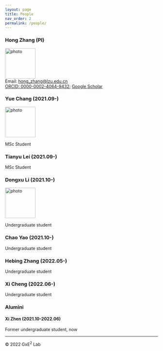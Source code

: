 ```yaml
---
layout: page
title: People
nav_order: 2
permalink: /people/
---
```


### Hong Zhang (PI)
<img src="../photo/ZH.jpg" alt="photo" width="100"/><br/> 
Email: hong_zhang@lzu.edu.cn <br/>
[ORCID: 0000-0002-4064-9432](https://orcid.org/0000-0002-4064-9432); [Google Scholar](https://scholar.google.com/citations?hl=en&user=dxVoC_kAAAAJ&view_op=list_works&sortby=pubdate)



### Yue Chang (2021.09-)
<img src="../photo/CY.jpg" alt="photo" width="100"/><br/>

MSc Student



### Tianyu Lei (2021.09-)

MSc Student



### Dongxu Li (2021.10-)

<img src="../photo/LDX.jpg" alt="photo" width="100"/><br/>

Undergraduate student



### Chao Yao (2021.10-)

Undergraduate student



### Hebing Zhang (2022.05-)

Undergraduate student



### Xi Cheng (2022.06-)

Undergraduate student





### Alumini

#### Xi Zhen (2021.10-2022.06)

Former undergraduate student, now 





-----

© 2022 GxE<sup>2</sup> Lab
